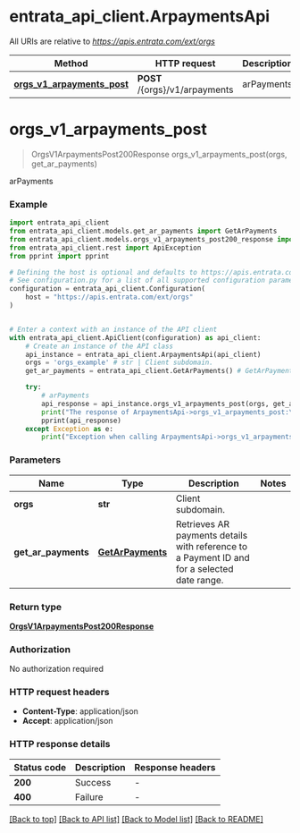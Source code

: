 # entrata_api_client.ArpaymentsApi

All URIs are relative to *https://apis.entrata.com/ext/orgs*

Method | HTTP request | Description
------------- | ------------- | -------------
[**orgs_v1_arpayments_post**](ArpaymentsApi.md#orgs_v1_arpayments_post) | **POST** /{orgs}/v1/arpayments | arPayments


# **orgs_v1_arpayments_post**
> OrgsV1ArpaymentsPost200Response orgs_v1_arpayments_post(orgs, get_ar_payments)

arPayments

### Example


```python
import entrata_api_client
from entrata_api_client.models.get_ar_payments import GetArPayments
from entrata_api_client.models.orgs_v1_arpayments_post200_response import OrgsV1ArpaymentsPost200Response
from entrata_api_client.rest import ApiException
from pprint import pprint

# Defining the host is optional and defaults to https://apis.entrata.com/ext/orgs
# See configuration.py for a list of all supported configuration parameters.
configuration = entrata_api_client.Configuration(
    host = "https://apis.entrata.com/ext/orgs"
)


# Enter a context with an instance of the API client
with entrata_api_client.ApiClient(configuration) as api_client:
    # Create an instance of the API class
    api_instance = entrata_api_client.ArpaymentsApi(api_client)
    orgs = 'orgs_example' # str | Client subdomain.
    get_ar_payments = entrata_api_client.GetArPayments() # GetArPayments | Retrieves AR payments details with reference to a Payment ID and for a selected date range.

    try:
        # arPayments
        api_response = api_instance.orgs_v1_arpayments_post(orgs, get_ar_payments)
        print("The response of ArpaymentsApi->orgs_v1_arpayments_post:\n")
        pprint(api_response)
    except Exception as e:
        print("Exception when calling ArpaymentsApi->orgs_v1_arpayments_post: %s\n" % e)
```



### Parameters


Name | Type | Description  | Notes
------------- | ------------- | ------------- | -------------
 **orgs** | **str**| Client subdomain. | 
 **get_ar_payments** | [**GetArPayments**](GetArPayments.md)| Retrieves AR payments details with reference to a Payment ID and for a selected date range. | 

### Return type

[**OrgsV1ArpaymentsPost200Response**](OrgsV1ArpaymentsPost200Response.md)

### Authorization

No authorization required

### HTTP request headers

 - **Content-Type**: application/json
 - **Accept**: application/json

### HTTP response details

| Status code | Description | Response headers |
|-------------|-------------|------------------|
**200** | Success |  -  |
**400** | Failure |  -  |

[[Back to top]](#) [[Back to API list]](../README.md#documentation-for-api-endpoints) [[Back to Model list]](../README.md#documentation-for-models) [[Back to README]](../README.md)


